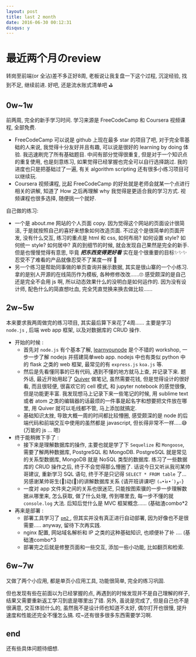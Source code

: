 ```yaml
---
layout: post
title: last 2 month
date: 2016-06-30 00:12:31
disqus: y
---
```


# 最近两个月のreview

转岗至前端(or 全沾)差不多正好8周, 老板说让我复盘一下这个过程, 沉淀经验, 找到不足, 继续前进. 好吧, 还是流水账式清单吧 ⛳️

## 0w~1w
前两周, 完全的新手学习时间. 学习来源是 FreeCodeCamp 和 Coursera 视频课程, 全部免费.

* FreeCodeCamp 可以说是 github 上现在最多 star 的项目了吧, 对于完全零基础的人来说, 我觉得十分友好并且有趣, 可以说是很好的 learning by doing 体验. 我迅速刷完了所有基础题目. 中间有部分觉得很重复, 但是对于一个知识点的重复使用, 也是刻意练习, 如果觉得已经掌握也完全可以自行选择跳过. 我的进度也只是把基础过了一遍, 有关 algorithm scripting 还有很多小练习项目可以继续玩.
* Coursera 视频课程, 比起 FreeCodeCamp 的好处就是老师会就某一个点进行相关的讲解, 知道了 How 之后再理解 why 我觉得是更适合我的学习方式. 视频课程也很多选择, 随便挑一个就好.

自己做的练习:

* 一个是 about.me 网站的个人页面 copy. 因为觉得这个网站的页面设计很简洁, 于是就按照自己的喜好来想象如何改造页面. 不过这个是很简单的页面开发, 没有什么交互, 练习的重点是 html 和 css,  如何布局? 如何设置 style? 如何统一 style? 如何居中? 真的到细节的时候, 就会发现自己果然是完全的新手. 但是也慢慢觉得有意思, 毕竟 ***把东西变得更好看*** 实在是个很重要的目标✨✨✨ 忍受不了难看的产品就像忍受不了某度一样 🌚
* 另一个练习是帮助同事做的单页查询并展示数据, 其实是很山寨的一个小练习. 拿的是别人开源的在线简历作为模板, 各种修修改改......🙄 感受颇深的是自己还是完全不会用 js 啊, 所以动态效果什么的没明白是如何运作的. 因为没有设计师, 配色什么的简直想吐血, 完全凭直觉换来换去做比较......

## 2w~5w
本来要求我两周做完的练习项目, 其实最后算下来花了4周...... 主要是学习 `node.js` , 后端 web app 框架, 以及对数据库的 CRUD 操作.

* 开始的时候 :
	* 首先对 `node.js` 有个基本了解, [learnyounode](https://github.com/workshopper/learnyounode) 是个不错的 workshop, 一步一步了解 nodejs 并搭建简单web app. nodejs 中也有类似 python 中的 flask 之类的 web 框架, 最常见的有 `express.js` `koa.js` 等.
	* 然后是先看懂同事的已有代码, 遇到不懂的地方就马上查, 并记录下来. 题外话, 最近开始用起了 [Quiver](https://itunes.apple.com/app/quiver-programmers-notebook/id866773894?mt=12) 做笔记, 虽然需要花钱, 但是觉得设计的很好看, 而且很轻便, 很喜欢它的 cell 模式, 和 jupyter notebook 的感觉很像, 但是功能更丰富. 我发现想马上记录下来一些笔记的时候, 用 sublime text 或者 atom 之类的编辑器的话最烦的一件事是起名字和想要把文件放在哪里, 用 Quiver 就可以毛线都不管, 马上添加就搞定.  
	* 基础知识太挫, 导致大概一周的时间都比较懵圈, 感受颇深的是 node 的后端代码和前端交互中使用的虽然都是 javascript, 但长得非常不一样.....😅 (万能的 js ... 嗯)
* 终于能稍微下手了 :
	* 接下来是理解数据库的操作, 主要也就是学了下 `Sequelize` 和 `Mongoose`, 需要了解两种数据库, PostgreSQL 和 MongoDB. PostgreSQL 就是常见的关系型数据库, MongoDB 就是 NoSQL 类型的数据库. 练习了一些数据库的 CRUD 操作之后, 终于不会觉得那么懵圈了. 话说今日又听从我司某帅哥建议, 重新学习 SQL 语句, 终于不是只记得 `SELECT * FROM table` 了...另感谢某帅哥生(🌝)动(🌚)的讲解数据库关系 {请开班讲课吧! `(๑•̀ㅂ•́)و✧`}
	* 一度对 app 文件夹之间的关系也很迷茫, 只能按图索骥的一步一步理解数据从哪里来, 怎么获取, 做了什么处理, 传到哪里去, 每一步不懂的就 `console.log` 大法. 后知后觉什么是 MVC 框架概念...... (基础渣combo*2
* 再来是部署 :
	* 部署工具学习了 [ `pm2` ](https://github.com/Unitech/pm2), 但其实并没有真正进行自动部署, 因为好像也不是很需要..... anyway, 留待下次再实践.
	* nginx 配置, 网站域名解析和 IP 之类的这种基础知识, 也顺便补了补 .... (基础渣combo*3
	* 部署完之后就是修整页面和一些交互, 添加一些小功能, 比如翻页和检索.

## 6w~7w
又做了两个小应用, 都是单页小应用工具, 功能很简单, 完全的练习巩固.

但也发现有些在前面以为已经掌握的点, 再遇到的时候发现并不是自己理解的样子, 结果又需要重新返工学习到底是哪里出了错.
另外, 虽说是完成了, 但是自己也不是很满意, 交互体验什么的, 虽然我不是设计师也知道不太好, 偶尔打开也很慢, 提升速度和性能还完全不懂怎么搞. 哎~还有很多很多东西需要学习啊.


## end
还有些具体问题待细想.
